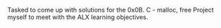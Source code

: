 Tasked to come up with solutions for the 0x0B. C - malloc, free Project myself to meet with the ALX learning objectives.
